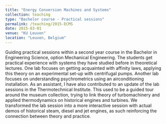 ```yaml
---
title: "Energy Conversion Machines and Systems"
collection: teaching
type: "Bachelor course - Practical sessions"
permalink: /teaching/2015-ECMS
date: 2015-03-01
venue: "KU Leuven"
location: "Leuven, Belgium"
---
```


Guiding practical sessions within a second year course in the Bachelor in Engineering Science, option Mechanical Engineering. The students get practical experience with systems they have studied before in theoretical lectures. One lab focuses on getting acquainted with affinity laws, applying this theory on an experimental set-up with centrifugal pumps. Another lab focuses on understanding psychrometrics using an airconditioning installation.
As an assistant, I have also contributed to an update of the lab sessions in the Thermotechnical Institute. This used to be a guided tour around the museum collection, trying to link theory of turbomachinery and applied thermodynamics on historical engines and turbines. We transformed the lab session into a more interactive session with actual demos of historical steam, diesel and jet engines, as such reinforcing the connection between theory and practice.
